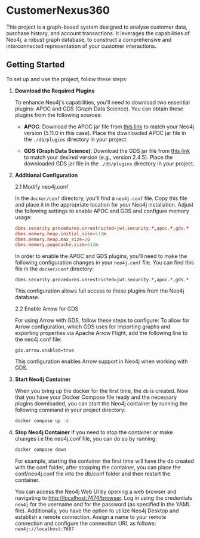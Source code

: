 # CustomerNexus360

This project is a graph-based system designed to analyse customer data, purchase history, and account transactions. It leverages the capabilities of Neo4j, a robust graph database, to construct a comprehensive and interconnected representation of your customer interactions.

## Getting Started

To set up and use the project, follow these steps:

1. **Download the Required Plugins**

    To enhance Neo4j's capabilities, you'll need to download two essential plugins: APOC and GDS (Graph Data Science). You can obtain these plugins from the following sources:

    - **APOC**: Download the APOC jar file from [this link](https://github.com/neo4j/apoc/releases/tag/5.11.0) to match your Neo4j version (5.11.0 in this case). Place the downloaded APOC jar file in the `./db/plugins` directory in your project.

    - **GDS (Graph Data Science)**: Download the GDS jar file from [this link](https://github.com/neo4j/graph-data-science/releases) to match your desired version (e.g., version 2.4.5). Place the downloaded GDS jar file in the `./db/plugins` directory in your project.

2. **Additional Configuration**

    2.1 Modify neo4j.conf

    In the `docker/conf` directory, you'll find a `neo4j.conf` file. Copy this file and place it in the appropriate location for your Neo4j installation. Adjust the following settings to enable APOC and GDS and configure memory usage:

    ```conf
    dbms.security.procedures.unrestricted=jwt.security.*,apoc.*,gds.*
    dbms.memory.heap.initial_size=512m
    dbms.memory.heap.max_size=2G
    dbms.memory.pagecache.size=512m
    ```
    In order to enable the APOC and GDS plugins, you'll need to make the following configuration changes in your `neo4j.conf` file. You can find this file in the `docker/conf` directory:

    ```shell
    dbms.security.procedures.unrestricted=jwt.security.*,apoc.*,gds.*
    ```
    This configuration allows full access to these plugins from the Neo4j database.
   
   
    2.2 Enable Arrow for GDS

    For using Arrow with GDS, follow these steps to configure:
    To allow for Arrow configuration, which GDS uses for importing graphs and exporting properties via Apache Arrow Flight, add the following line to the neo4j.conf file:
    ```
    gds.arrow.enabled=true
    ```
    This configuration enables Arrow support in Neo4j when working with GDS.
   
3. **Start Neo4j Container**

    When you bring up the docker for the first time, the `db` is created. 
    Now that you have your Docker Compose file ready and the necessary plugins downloaded, you can start the Neo4j container by running the following command in your project directory:

    ```bash
    docker compose up -d
    ```
4.  **Stop Neo4j Container**
    If you need to stop the container or make changes i.e the neo4j.conf file, you can do so by running:
    ```bash
    docker compose down
    ```
    For example, starting the container the first time will have the db created with the conf folder, after stopping the container, you can place the conf/neo4j.conf file into the db/conf folder and then restart the container.

    You can access the Neo4j Web UI by opening a web browser and navigating to [http://localhost:7474/browser](http://localhost:7474/browser). Log in using the credentials `neo4j` for the username and for the password (as specified in the YAML file). 
Additionally, you have the option to utilize Neo4j Desktop and establish a remote connection. Assign a name to your remote connection and configure the connection URL as follows: ```neo4j://localhost:7687```
